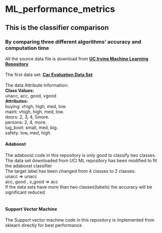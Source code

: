# ML_performance_metrics
## This is the classifier comparison 
### By comparing three different algorithms' accuracy and computation time
All the source data file is download from __[UC Irvine Machine Learning Repository](https://archive.ics.uci.edu/ml/index.php "UCI ML Respository Home Page")__ <br><br>
The first data set: __[Car Evaluation Data Set](https://archive.ics.uci.edu/ml/datasets/Car+Evaluation)__
<br><br> 
The data Attribute Information:<br>
__Class Values:__<br>
unacc, acc, good, vgood<br>
__Attributes:__<br>
buying: vhigh, high, med, low.<br>
maint: vhigh, high, med, low.<br>
doors: 2, 3, 4, 5more.<br>
persons: 2, 4, more.<br>
lug_boot: small, med, big.<br>
safety: low, med, high.<br>
 
#### __Adaboost__
The adaboost code in this repository is only good to classify two classes.
<br>
The data set downloaded from UCI ML repository has been modified to fit the adaboost classifier 
<br>
The target label has been changed from 4 classes to 2 classes:
<br>
unacc => unacc
<br>
acc, good , v_good => acc
<br>
If the data sets have more than two classes(labels) the accuracy will be significant reduced
<br><br> 
#### __Support Vector Machine__
The Support vector machine code in this repository is implemented from sklearn directly for best performance
